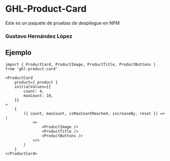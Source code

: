 # GHL-Product-Card

Este es un paquete de pruebas de despliegue en NPM

### Gustavo Hernández López

## Ejemplo
```
import { ProductCard, ProductImage, ProductTitle, ProductButtons } from 'ghl-product-card'
```

```
<ProductCard 
    product={ product }
    initialValues={{
        count: 4,
        maxCount: 10,
    }}
>
    {
        ({ count, maxCount, isMaxCountReached, increaseBy, reset }) => (
            <>
                <ProductImage />
                <ProductTitle />
                <ProductButtons />
            </>
        )
    }
</ProductCard>
```

